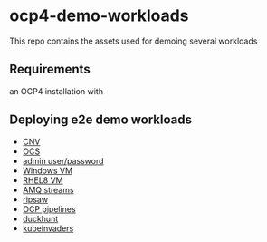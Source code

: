 # ocp4-demo-workloads

This repo contains the assets used for demoing several workloads 

## Requirements

an OCP4 installation with

## Deploying e2e demo workloads

* [CNV](CNV)
* [OCS](OCS)
* [admin user/password](workloads/adminuser.sh)
* [Windows VM](workloads/windows_vm)
* [RHEL8 VM](workloads/RHEL8)
* [AMQ streams](workloads/amq-streams)
* [ripsaw](workloads/ripsaw)
* [OCP pipelines](workloads/pipelines)
* [duckhunt](workloads/duckhunt)
* [kubeinvaders](workloads/kubeinvaders)
